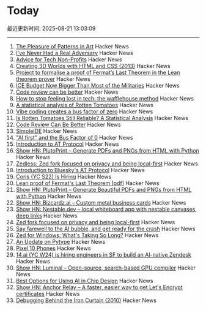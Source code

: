 # Today

最近更新时间: 2025-08-21 13:03:09

--- 
1. [The Pleasure of Patterns in Art](https://thereader.mitpress.mit.edu/why-repetition-in-art-pleases-the-brain/) Hacker News
2. [I've Never Had a Real Adversary](https://inoticeiamconfused.substack.com/p/ive-never-had-a-real-adversary) Hacker News
3. [Advice for Tech Non-Profits](https://mitchellh.com/writing/advice-for-tech-nonprofits) Hacker News
4. [Creating 3D Worlds with HTML and CSS (2013)](https://keithclark.co.uk/articles/creating-3d-worlds-with-html-and-css/) Hacker News
5. [Project to formalise a proof of Fermat’s Last Theorem in the Lean theorem prover](https://imperialcollegelondon.github.io/FLT/) Hacker News
6. [ICE Budget Now Bigger Than Most of the Militaries](https://www.newsweek.com/immigration-ice-bill-trump-2093456) Hacker News
7. [Code review can be better](https://tigerbeetle.com/blog/2025-08-04-code-review-can-be-better/) Hacker News
8. [How to stop feeling lost in tech: the wafflehouse method](https://www.yacinemahdid.com/p/how-to-stop-feeling-lost-in-tech) Hacker News
9. [A statistical analysis of Rotten Tomatoes](https://www.statsignificant.com/p/is-rotten-tomatoes-still-reliable) Hacker News
10. [Vibe coding creates a bus factor of zero](https://www.mindflash.org/coding/ai/ai-and-the-bus-factor-of-0-1608) Hacker News
11. [Is Rotten Tomatoes Still Reliable? A Statistical Analysis](https://www.statsignificant.com/p/is-rotten-tomatoes-still-reliable) Hacker News
12. [Code Review Can Be Better](https://tigerbeetle.com/blog/2025-08-04-code-review-can-be-better/) Hacker News
13. [SimpleIDE](https://github.com/jamesplotts/simpleide) Hacker News
14. ["AI first" and the Bus Factor of 0](https://www.mindflash.org/coding/ai/ai-and-the-bus-factor-of-0-1608) Hacker News
15. [Introduction to AT Protocol](https://mackuba.eu/2025/08/20/introduction-to-atproto/) Hacker News
16. [Show HN: PlutoPrint – Generate PDFs and PNGs from HTML with Python](https://github.com/plutoprint/plutoprint) Hacker News
17. [Zedless: Zed fork focused on privacy and being local-first](https://github.com/zedless-editor/zed) Hacker News
18. [Introduction to Bluesky's AT Protocol](https://mackuba.eu/2025/08/20/introduction-to-atproto/) Hacker News
19. [Coris (YC S22) Is Hiring](https://www.ycombinator.com/companies/coris/jobs/rqO40yy-ai-engineer) Hacker News
20. [Lean proof of Fermat's Last Theorem [pdf]](https://imperialcollegelondon.github.io/FLT/blueprint.pdf) Hacker News
21. [Show HN: PlutoPrint – Generate Beautiful PDFs and PNGs from HTML with Python](https://github.com/plutoprint/plutoprint) Hacker News
22. [Show HN: Bizcardz.ai – Custom metal business cards](https://github.com/rhodey/bizcardz.ai) Hacker News
23. [Show HN: Nestable.dev – local whiteboard app with nestable canvases, deep links](https://nestable.dev/about) Hacker News
24. [Zed fork focused on privacy and being local-first](https://github.com/zedless-editor/zed) Hacker News
25. [Say farewell to the AI bubble, and get ready for the crash](https://www.latimes.com/business/story/2025-08-20/say-farewell-to-the-ai-bubble-and-get-ready-for-the-crash) Hacker News
26. [Zed for Windows: What's Taking So Long?](https://zed.dev/blog/windows-progress-report) Hacker News
27. [An Update on Pytype](https://github.com/google/pytype) Hacker News
28. [Pixel 10 Phones](https://blog.google/products/pixel/google-pixel-10-pro-xl/) Hacker News
29. [14.ai (YC W24) is hiring engineers in SF to build an AI-native Zendesk](https://14.ai/careers) Hacker News
30. [Show HN: Luminal – Open-source, search-based GPU compiler](https://github.com/luminal-ai/luminal) Hacker News
31. [Best Options for Using AI in Chip Design](https://semiengineering.com/best-options-for-using-ai-in-chip-design/) Hacker News
32. [Show HN: Anchor Relay – A faster, easier way to get Let's Encrypt certificates](https://anchor.dev/relay) Hacker News
33. [Debugging Behind the Iron Curtain (2010)](https://www.jakepoz.com/debugging-behind-the-iron-curtain/) Hacker News
